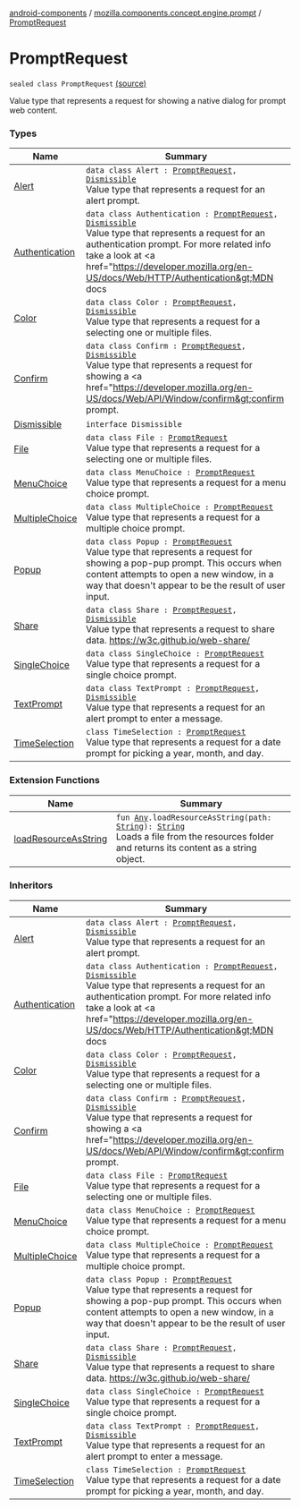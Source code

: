 [android-components](../../index.md) / [mozilla.components.concept.engine.prompt](../index.md) / [PromptRequest](./index.md)

# PromptRequest

`sealed class PromptRequest` [(source)](https://github.com/mozilla-mobile/android-components/blob/master/components/concept/engine/src/main/java/mozilla/components/concept/engine/prompt/PromptRequest.kt#L17)

Value type that represents a request for showing a native dialog for prompt web content.

### Types

| Name | Summary |
|---|---|
| [Alert](-alert/index.md) | `data class Alert : `[`PromptRequest`](./index.md)`, `[`Dismissible`](-dismissible/index.md)<br>Value type that represents a request for an alert prompt. |
| [Authentication](-authentication/index.md) | `data class Authentication : `[`PromptRequest`](./index.md)`, `[`Dismissible`](-dismissible/index.md)<br>Value type that represents a request for an authentication prompt. For more related info take a look at &lt;a href="https://developer.mozilla.org/en-US/docs/Web/HTTP/Authentication&gt;MDN docs |
| [Color](-color/index.md) | `data class Color : `[`PromptRequest`](./index.md)`, `[`Dismissible`](-dismissible/index.md)<br>Value type that represents a request for a selecting one or multiple files. |
| [Confirm](-confirm/index.md) | `data class Confirm : `[`PromptRequest`](./index.md)`, `[`Dismissible`](-dismissible/index.md)<br>Value type that represents a request for showing a &lt;a href="https://developer.mozilla.org/en-US/docs/Web/API/Window/confirm&gt;confirm prompt. |
| [Dismissible](-dismissible/index.md) | `interface Dismissible` |
| [File](-file/index.md) | `data class File : `[`PromptRequest`](./index.md)<br>Value type that represents a request for a selecting one or multiple files. |
| [MenuChoice](-menu-choice/index.md) | `data class MenuChoice : `[`PromptRequest`](./index.md)<br>Value type that represents a request for a menu choice prompt. |
| [MultipleChoice](-multiple-choice/index.md) | `data class MultipleChoice : `[`PromptRequest`](./index.md)<br>Value type that represents a request for a multiple choice prompt. |
| [Popup](-popup/index.md) | `data class Popup : `[`PromptRequest`](./index.md)<br>Value type that represents a request for showing a pop-pup prompt. This occurs when content attempts to open a new window, in a way that doesn't appear to be the result of user input. |
| [Share](-share/index.md) | `data class Share : `[`PromptRequest`](./index.md)`, `[`Dismissible`](-dismissible/index.md)<br>Value type that represents a request to share data. https://w3c.github.io/web-share/ |
| [SingleChoice](-single-choice/index.md) | `data class SingleChoice : `[`PromptRequest`](./index.md)<br>Value type that represents a request for a single choice prompt. |
| [TextPrompt](-text-prompt/index.md) | `data class TextPrompt : `[`PromptRequest`](./index.md)`, `[`Dismissible`](-dismissible/index.md)<br>Value type that represents a request for an alert prompt to enter a message. |
| [TimeSelection](-time-selection/index.md) | `class TimeSelection : `[`PromptRequest`](./index.md)<br>Value type that represents a request for a date prompt for picking a year, month, and day. |

### Extension Functions

| Name | Summary |
|---|---|
| [loadResourceAsString](../../mozilla.components.support.test.file/kotlin.-any/load-resource-as-string.md) | `fun `[`Any`](https://kotlinlang.org/api/latest/jvm/stdlib/kotlin/-any/index.html)`.loadResourceAsString(path: `[`String`](https://kotlinlang.org/api/latest/jvm/stdlib/kotlin/-string/index.html)`): `[`String`](https://kotlinlang.org/api/latest/jvm/stdlib/kotlin/-string/index.html)<br>Loads a file from the resources folder and returns its content as a string object. |

### Inheritors

| Name | Summary |
|---|---|
| [Alert](-alert/index.md) | `data class Alert : `[`PromptRequest`](./index.md)`, `[`Dismissible`](-dismissible/index.md)<br>Value type that represents a request for an alert prompt. |
| [Authentication](-authentication/index.md) | `data class Authentication : `[`PromptRequest`](./index.md)`, `[`Dismissible`](-dismissible/index.md)<br>Value type that represents a request for an authentication prompt. For more related info take a look at &lt;a href="https://developer.mozilla.org/en-US/docs/Web/HTTP/Authentication&gt;MDN docs |
| [Color](-color/index.md) | `data class Color : `[`PromptRequest`](./index.md)`, `[`Dismissible`](-dismissible/index.md)<br>Value type that represents a request for a selecting one or multiple files. |
| [Confirm](-confirm/index.md) | `data class Confirm : `[`PromptRequest`](./index.md)`, `[`Dismissible`](-dismissible/index.md)<br>Value type that represents a request for showing a &lt;a href="https://developer.mozilla.org/en-US/docs/Web/API/Window/confirm&gt;confirm prompt. |
| [File](-file/index.md) | `data class File : `[`PromptRequest`](./index.md)<br>Value type that represents a request for a selecting one or multiple files. |
| [MenuChoice](-menu-choice/index.md) | `data class MenuChoice : `[`PromptRequest`](./index.md)<br>Value type that represents a request for a menu choice prompt. |
| [MultipleChoice](-multiple-choice/index.md) | `data class MultipleChoice : `[`PromptRequest`](./index.md)<br>Value type that represents a request for a multiple choice prompt. |
| [Popup](-popup/index.md) | `data class Popup : `[`PromptRequest`](./index.md)<br>Value type that represents a request for showing a pop-pup prompt. This occurs when content attempts to open a new window, in a way that doesn't appear to be the result of user input. |
| [Share](-share/index.md) | `data class Share : `[`PromptRequest`](./index.md)`, `[`Dismissible`](-dismissible/index.md)<br>Value type that represents a request to share data. https://w3c.github.io/web-share/ |
| [SingleChoice](-single-choice/index.md) | `data class SingleChoice : `[`PromptRequest`](./index.md)<br>Value type that represents a request for a single choice prompt. |
| [TextPrompt](-text-prompt/index.md) | `data class TextPrompt : `[`PromptRequest`](./index.md)`, `[`Dismissible`](-dismissible/index.md)<br>Value type that represents a request for an alert prompt to enter a message. |
| [TimeSelection](-time-selection/index.md) | `class TimeSelection : `[`PromptRequest`](./index.md)<br>Value type that represents a request for a date prompt for picking a year, month, and day. |
